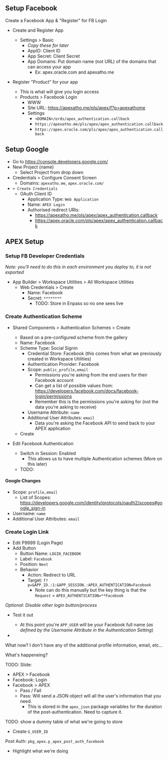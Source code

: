 ## Setup Facebook

Create a Facebook App & "Register" for FB Login

- Create and Register App
  - Settings > Basic
    - *Copy these for later*
    - AppID: Client ID
    - App Secret: Client Secret
    - App Domains: Put domain name (not URL) of the domains that can access your app
      - Ex: apex.oracle.com and apexatho.me


- Register "Product" for your app
  - This is what will give you login access
  - Products > Facebook Login
    - WWW
    - Site URL: https://apexatho.me/pls/apex/f?p=apexathome
    - Settings
      - `<DOMAIN>/ords/apex_authentication.callback`
      - `https://apexatho.me/pls/apex/apex_authentication.callback`
      - `https://apex.oracle.com/pls/apex/apex_authentication.callback`


## Setup Google

- Go to https://console.developers.google.com/
- New Project (name)
  - Select Project from drop down
- Credentials > Configure Consent Screen
  - Domains: `apexatho.me`, `apex.oracle.com/`
- `+ Create Credentials`
  - OAuth Client ID
    - Application Type: `Web Application`
    - Name: `APEX Login`
    - Authorised redirect URIs: 
      - https://apexatho.me/pls/apex/apex_authentication.callback
      - https://apex.oracle.com/pls/apex/apex_authentication.callback




## APEX Setup

### Setup FB Developer Credentials

*Note: you'll need to do this in each environment you deploy to, it is not exported*

- App Builder > Workspace Utilities > All Workspace Utilities
  - Web Credentials > Create
    - Name: Facebook
    - Secret: `********`
      - TODO: Store in Enpass so no one sees live

### Create Authentication Scheme


- Shared Components > Authentication Schemes > Create
  - Based on a pre-configured scheme from the gallery
  - Name: Facebook
  - Scheme Type: Social Signin
    - Credential Store: Facebook (this comes from what we previously created in Workspace Utilities)
    - Authentication Provider: Facebook
    - Scope: `public_profile,email`
      - Permissions you're asking from the end users for their Facebook account
      - Can get a list of possible values from: https://developers.facebook.com/docs/facebook-login/permissions
      - Remember this is the permissions you're asking for (not the data you're asking to receive)
    - Username Attribute: `name`
    - Additional User Attributes: `email`
      - Data you're asking the Facebook API to send back to your APEX application
  - Create



- Edit Facebook Authentication
  -  Switch in Session: Enabled 
     -  This allows us to have multiple Authentication schemes (More on this later)
  - TODO:



#### Google Changes

- Scope: `profile,email`
  - List of Scopes: https://developers.google.com/identity/protocols/oauth2/scopes#google_sign-in
- Username: `name`
- Additional User Attributes: `email`


### Create Login Link

- Edit P9999 (Login Page)
- Add Button
  - Button Name: `LOGIN_FACEBOOK`
  - Label: `Facebook`
  - Position: `Next`
  - Behavior
    - Action: Redirect to URL
    - Target: `f?p=&APP_ID.:1:&APP_SESSION.:APEX_AUTHENTICATION=Facebook`
      - Note can do this manually but the key thing is that the `Request` = `APEX_AUTHENTICATION=**Facebook`

*Optional: Disable other login button/process*

- Test it out
  - At this point you're `APP_USER` will be your Facebook full name (*as defined by the Username Attribute in the Authentication Setting*)



-


What now? I don't have any of the additional profile information, email, etc...

What's happeneing?

TODO: Slide:
- APEX > Facebook
- Facebook: Login 
- Facebook > APEX
  - Pass / Fail
  - Pass: Will send a JSON object will all the user's information that you need.
    - This is stored in the `apex_json` package variables for the duration of the post-authentication. Need to capture it.



TODO: show a dummy table of what we're going to store


- Create `G_USER_ID`

Post Auth: `pkg_apex.p_apex_post_auth_facebook`
   - Highlight what we're doing
 